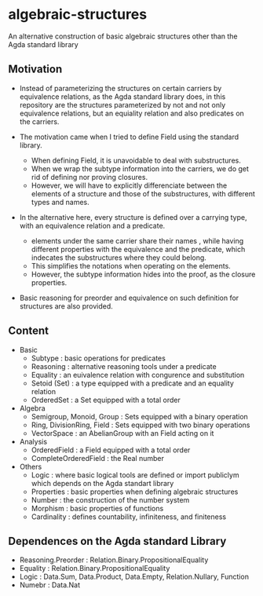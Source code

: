 # algebraic-structures

An alternative construction of basic algebraic structures other than the Agda standard library

## Motivation

- Instead of parameterizing the structures on certain carriers by equivalence relations, as the Agda standard library does, in this repository are the structures parameterized by not and not only equivalence relations, but an equiality relation and also predicates on the carriers.

- The motivation came when I tried to define Field using the standard library.
  - When defining Field, it is unavoidable to deal with substructures.
  - When we wrap the subtype information into the carriers, we do get rid of defining nor proving closures.
  - However, we will have to explicitly differenciate between the elements of a structure and those of the substructures, with different types and names.

- In the alternative here, every structure is defined over a carrying type, with an equivalence relation and a predicate.
  - elements under the same carrier share their names , while having different properties with the equivalence and the predicate, which indecates the substructures where they could belong.
  - This simplifies the notations when operating on the elements.
  - However, the subtype information hides into the proof, as the closure properties.

- Basic reasoning for preorder and equivalence on such definition for structures are also provided.


## Content
- Basic
  - Subtype : basic operations for predicates
  - Reasoning : alternative reasoning tools under a predicate
  - Equality : an euivalence relation with congurence and substitution
  - Setoid (Set) : a type equipped with a predicate and an equality relation
  - OrderedSet : a Set equipped with a total order
- Algebra
  - Semigroup, Monoid, Group : Sets equipped with a binary operation
  - Ring, DivisionRing, Field : Sets equipped with two binary operations
  - VectorSpace : an AbelianGroup with an Field acting on it
- Analysis
  - OrderedField : a Field equipped with a total order
  - CompleteOrderedField : the Real number
- Others
  - Logic : where basic logical tools are defined or import publiclym which depends on the Agda standart library
  - Properties : basic properties when defining algebraic structures
  - Number : the construction of the number system
  - Morphism : basic properties of functions
  - Cardinality : defines countability, infiniteness, and finiteness
  
## Dependences on the Agda standard Library
  - Reasoning.Preorder : Relation.Binary.PropositionalEquality
  - Equality : Relation.Binary.PropositionalEquality
  - Logic : Data.Sum, Data.Product, Data.Empty, Relation.Nullary, Function
  - Numebr : Data.Nat
